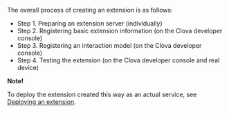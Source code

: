 ﻿The overall process of creating an extension is as follows:
* Step 1. Preparing an extension server (individually)
* Step 2. Registering basic extension information (on the Clova developer console)
* Step 3. Registering an interaction model (on the Clova developer console)
* Step 4. Testing the extension (on the Clova developer console and real device)

<div class="note">
  <p><strong>Note!</strong></p>
  <p>To deploy the extension created this way as an actual service, see <a href="/DevConsole/Guides/CEK/Deploy_Extension.md">Deploying an extension</a>.</p>
</div>
